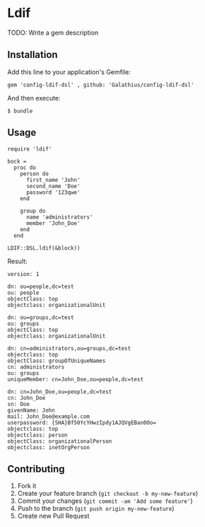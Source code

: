 # Ldif

TODO: Write a gem description

## Installation

Add this line to your application's Gemfile:

    gem 'config-ldif-dsl' , github: 'Galathius/config-ldif-dsl'

And then execute:

    $ bundle


## Usage

    require 'ldif'

	bock = 
      proc do
        person do
          first_name 'John'
          second_name 'Doe'
          password '123qwe'
        end

        group do
          name 'administrators'
          member 'John_Doe'
        end
      end
    
    LDIF::DSL.ldif(&block))

Result:

    version: 1

	dn: ou=people,dc=test
	ou: people
	objectClass: top
	objectclass: organizationalUnit

	dn: ou=groups,dc=test
	ou: groups
	objectClass: top
	objectclass: organizationalUnit

	dn: cn=administrators,ou=groups,dc=test
	objectclass: top
	objectClass: groupOfUniqueNames
	cn: administrators
	ou: groups
	uniqueMember: cn=John_Doe,ou=people,dc=test

	dn: cn=John_Doe,ou=people,dc=test
	cn: John_Doe
	sn: Doe
	givenName: John
	mail: John_Doe@example.com
	userpassword: {SHA}Bf50YcYHwzIpdy1AJQVgEBan0Oo=
	objectclass: top
	objectclass: person
	objectClass: organizationalPerson
	objectclass: inetOrgPerson

## Contributing

1. Fork it
2. Create your feature branch (`git checkout -b my-new-feature`)
3. Commit your changes (`git commit -am 'Add some feature'`)
4. Push to the branch (`git push origin my-new-feature`)
5. Create new Pull Request
